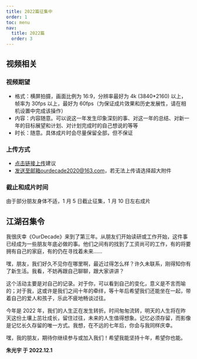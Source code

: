 ```yaml
---
title: 2022篇征集中
order: 1
toc: menu
nav:
  title: 2022篇
  order: 3
---
```


## 视频相关

### 视频期望

- 格式：横屏拍摄，画面比例为 16:9，分辨率最好为 4k (3840\*2160) 以上，帧率为 30fps 以上，最好为 60fps（为保证成片效果和历史发展性，请在相机设置中完成该操作）
- 内容：内容随意。可以说这一年发生印象深刻的事、对这一年的总结、对新一年的目标展望和计划、对计划完成时的自己想说的等等
- 时长：随意。具体成片时会尽量保留全部，但不保证

### 上传方式

- [点击链接上传](https://musetransfer.com/c/ljbvmuzan)<Badge>建议</Badge>
- 发送至邮箱ourdecade2020@163.com，若无法上传请选择超大附件

### 截止和成片时间

由于部分朋友身体不适，1 月 5 日截止征集，1 月 10 日左右成片

## 江湖召集令

我很庆幸《OurDecade》来到了第三年。从朋友们开始读研或工作开始，这件事已经成为一些朋友年底必做的事。他们之间有的找到了工资尚可的工作，有的将要拥有自己的家庭，有的仍在寻找着未来……

嘿，朋友，我们好久不见你在哪里啊，最近过得怎么样？许久未联系，刚得知你有了新生活。我看，不妨再跟自己聊聊，跟大家讲讲？

这个活动主要是对自己的记录。对于你，可以看到自己的变化，意义是不言而喻的；对于我，这或许是我们之间十年的牵绊，等十年后希望我们还能坐在一起，带着自己的爱人和孩子，乐此不疲地畅谈过往。

今年是 2022 年，我们的人生正在发生转折。时间匆匆流转，明天的人生将在昨天这份土壤上茁壮成长，留住过往，未来的人生值得想象。记忆必须存留，而影像是记忆长久存留的唯一方式。我想，在不远的七年后，你会与我同样庆幸。

嘿，我的朋友，期待你继续参与或加入我们！希望我能坚持十年，希望你也能。

<b>朱光宇 于 2022.12.1<b/>
